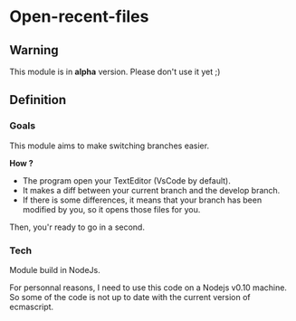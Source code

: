 # Open-recent-files

## Warning
This module is in __alpha__ version.
Please don't use it yet ;)

## Definition
### Goals
This module aims to make switching branches easier.

__How ?__ 
- The program open your TextEditor (VsCode by default).
- It makes a diff between your current branch and the develop branch.
- If there is some differences, it means that your branch has been modified by you, so it opens those files for you.

Then, you'r ready to go in a second.

### Tech
Module build in NodeJs.

For personnal reasons, I need to use this code on a Nodejs v0.10 machine.
So some of the code is not up to date with the current version of ecmascript.
